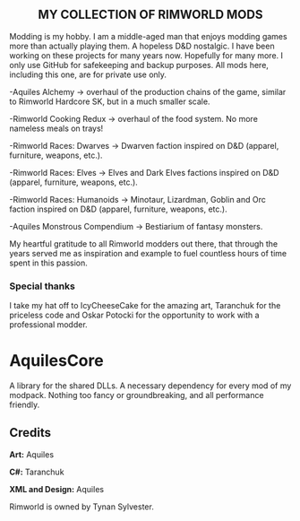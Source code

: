 <h2><center>MY COLLECTION OF RIMWORLD MODS</center></h2>
<p>Modding is my hobby. I am a middle-aged man that enjoys modding games more than actually playing them. A hopeless D&D nostalgic. I have been working on these projects for many years now. Hopefully for many more. I only use GitHub for safekeeping and backup purposes. All mods here, including this one, are for private use only.</p>
<p>-Aquiles Alchemy -> overhaul of the production chains of the game, similar to Rimworld Hardcore SK, but in a much smaller scale.</p>
<p>-Rimworld Cooking Redux -> overhaul of the food system. No more nameless meals on trays!</p>
<p>-Rimworld Races: Dwarves -> Dwarven faction inspired on D&D (apparel, furniture, weapons, etc.).</p>
<p>-Rimworld Races: Elves -> Elves and Dark Elves factions inspired on D&D (apparel, furniture, weapons, etc.).</p>
<p>-Rimworld Races: Humanoids -> Minotaur, Lizardman, Goblin and Orc faction inspired on D&D (apparel, furniture, weapons, etc.).</p>
<p>-Aquiles Monstrous Compendium -> Bestiarium of fantasy monsters.</p>
My heartful gratitude to all Rimworld modders out there, that through the years served me as inspiration and example to fuel countless hours of time spent in this passion.
<h3>Special thanks</h3>
I take my hat off to IcyCheeseCake for the amazing art, Taranchuk for the priceless code and Oskar Potocki for the opportunity to work with a professional modder.

# AquilesCore
<p>A library for the shared DLLs. A necessary dependency for every mod of my modpack. Nothing too fancy or groundbreaking, and all performance friendly.</p>
<h2>Credits</h2>
<p> <b>Art:</b> Aquiles</p>
<p> <b>C#:</b> Taranchuk</p>
<p> <b>XML and Design:</b> Aquiles</p>

Rimworld is owned by Tynan Sylvester.
